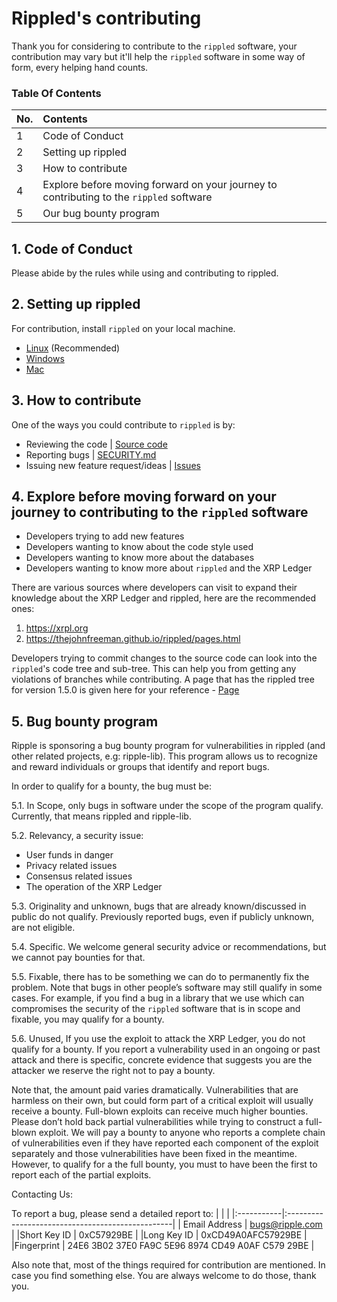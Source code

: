 # Rippled's contributing 

Thank you for considering to contribute to the `rippled` software, your contribution may vary but it'll help the `rippled` software in some way of form, every helping hand counts.

### Table Of Contents

| No. | Contents |
|:-----------|:-------------------------------------------------|
| 1 | Code of Conduct |
| 2 | Setting up rippled |
| 3 | How to contribute |
| 4 | Explore before moving forward on your journey to contributing to the `rippled` software |
| 5 | Our bug bounty program |

## 1. Code of Conduct
Please abide by the rules while using and contributing to rippled. 

## 2. Setting up rippled

For contribution, install `rippled` on your local machine.
- [Linux](https://github.com/ripple/rippled/tree/develop/Builds/linux) (Recommended)
- [Windows](https://github.com/ripple/rippled/tree/develop/Builds/VisualStudio2017)
- [Mac](https://github.com/ripple/rippled/tree/develop/Builds/macos)

## 3. How to contribute
One of the ways you could contribute to `rippled` is by:
- Reviewing the code | [Source code](https://github.com/ripple/rippled/tree/develop/src)
- Reporting bugs | [SECURITY.md](https://github.com/ripple/rippled/blob/develop/SECURITY.md)
- Issuing new feature request/ideas | [Issues](https://github.com/ripple/rippled/issues)

## 4. Explore before moving forward on your journey to contributing to the `rippled` software

- Developers trying to add new features
- Developers wanting to know about the code style used
- Developers wanting to know more about the databases
- Developers wanting to know more about `rippled` and the XRP Ledger

There are various sources where developers can visit to expand their knowledge about the XRP Ledger and rippled, here are the recommended ones: 

1. https://xrpl.org
2. https://thejohnfreeman.github.io/rippled/pages.html

Developers trying to commit changes to the source code can look into the `rippled`'s code tree and sub-tree. This can help you from getting any violations of branches while contributing. A page that has the rippled tree for version 1.5.0 is given here for your reference - [Page](https://thejohnfreeman.github.io/rippled/)

## 5. Bug bounty program
Ripple is sponsoring a bug bounty program for vulnerabilities in rippled (and other related projects, e.g: ripple-lib).
This program allows us to recognize and reward individuals or groups that identify and report bugs. 

In order to qualify for a bounty, the bug must be:

5.1. In Scope, only bugs in software under the scope of the program qualify. Currently, that means rippled and ripple-lib.

5.2. Relevancy, a security issue:
- User funds in danger
- Privacy related issues
- Consensus related issues
- The operation of the XRP Ledger

5.3. Originality and unknown, bugs that are already known/discussed in public do not qualify. Previously reported bugs, even if publicly unknown, are not eligible.

5.4. Specific. We welcome general security advice or recommendations, but we cannot pay bounties for that.

5.5. Fixable, there has to be something we can do to permanently fix the problem. Note that bugs in other people’s software may still qualify in some cases. For example, if you find a bug in a library that we use which can compromises the security of the `rippled` software that is in scope and fixable, you may qualify for a bounty.

5.6. Unused, If you use the exploit to attack the XRP Ledger, you do not qualify for a bounty. If you report a vulnerability used in an ongoing or past attack and there is specific, concrete evidence that suggests you are the attacker we reserve the right not to pay a bounty.

Note that, the amount paid varies dramatically. Vulnerabilities that are harmless on their own, but could form part of a critical exploit will usually receive a bounty. Full-blown exploits can receive much higher bounties. Please don’t hold back partial vulnerabilities while trying to construct a full-blown exploit. We will pay a bounty to anyone who reports a complete chain of vulnerabilities even if they have reported each component of the exploit separately and those vulnerabilities have been fixed in the meantime. However, to qualify for a the full bounty, you must to have been the first to report each of the partial exploits.


Contacting Us:

To report a bug, please send a detailed report to:
| | |
|:-----------|:-------------------------------------------------|
| Email Address | bugs@ripple.com |
|Short Key ID | 0xC57929BE |
|Long Key ID | 0xCD49A0AFC57929BE |
|Fingerprint | 24E6 3B02 37E0 FA9C 5E96 8974 CD49 A0AF C579 29BE | 

Also note that, most of the things required for contribution are mentioned. In case you find something else. You are always welcome to do those, thank you.

